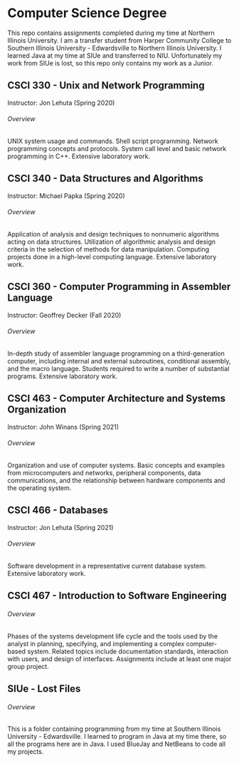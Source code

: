 # Computer Science Degree
This repo contains assignments completed during my time at Northern Illinois University. I am a transfer student from Harper Community College to Southern Illinois University - Edwardsville to Northern Illinois University. I learned Java at my time at SIUe and transferred to NIU. Unfortunately my work from SIUe is lost, so this repo only contains my work as a Junior. 

## CSCI 330 - Unix and Network Programming
Instructor: Jon Lehuta
(Spring 2020)
###### Overview
UNIX system usage and commands. Shell script programming. Network programming concepts and protocols. System call level and basic network programming in C++. Extensive laboratory work.



## CSCI 340 - Data Structures and Algorithms
Instructor: Michael Papka
(Spring 2020)
###### Overview
Application of analysis and design techniques to nonnumeric algorithms acting on data structures. Utilization of algorithmic analysis and design criteria in the selection of methods for data manipulation. Computing projects done in a high-level computing language. Extensive laboratory work.



## CSCI 360 - Computer Programming in Assembler Language
Instructor: Geoffrey Decker
(Fall 2020)
###### Overview
In-depth study of assembler language programming on a third-generation computer, including internal and external subroutines, conditional assembly, and the macro language. Students required to write a number of substantial programs. Extensive laboratory work.



## CSCI 463 - Computer Architecture and Systems Organization
Instructor: John Winans
(Spring 2021)
###### Overview
Organization and use of computer systems. Basic concepts and examples from microcomputers and networks, peripheral components, data communications, and the relationship between hardware components and the operating system.



## CSCI 466 - Databases
Instructor: Jon Lehuta
(Spring 2021)
###### Overview
Software development in a representative current database system. Extensive laboratory work.



## CSCI 467 - Introduction to Software Engineering
###### Overview
Phases of the systems development life cycle and the tools used by the analyst in planning, specifying, and implementing a complex computer-based system. Related topics include documentation standards, interaction with users, and design of interfaces. Assignments include at least one major group project.


## SIUe - Lost Files
###### Overview
This is a folder containing programming from my time at Southern Illinois University - Edwardsville. I learned to program in Java at my time there, so all the programs here are in Java. I used BlueJay and NetBeans to code all my projects.
